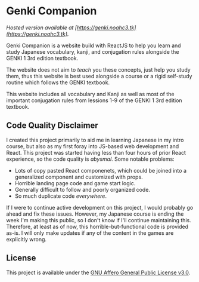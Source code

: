 # Genki Companion

*Hosted version available at [https://genki.noahc3.tk](https://genki.noahc3.tk).*

Genki Companion is a website build with ReactJS to help you learn and study Japanese vocabulary, kanji, and conjugation rules alongside the GENKI 1 3rd edition textbook.

The website does not aim to *teach* you these concepts, just help you study them, thus this website is best used alongside a course or a rigid self-study routine which follows the GENKI textbook.

This website includes all vocabulary and Kanji as well as most of the important conjugation rules from lessions 1-9 of the GENKI 1 3rd edition textbook.

## Code Quality Disclaimer

I created this project primarily to aid me in learning Japanese in my intro course, but also as my first foray into JS-based web development and React. This project was started having less than four hours of prior React experience, so the code quality is *abysmal*. Some notable problems:

- Lots of copy pasted React componenets, which could be joined into a generalized component and customized with props.
- Horrible landing page code and game start logic.
- Generally difficult to follow and poorly organized code.
- So much duplicate code *everywhere*.

If I were to continue active development on this project, I would probably go ahead and fix these issues. However, my Japanese course is ending the week I'm making this public, so I don't know if I'll continue maintaining this. Therefore, at least as of now, this horrible-but-functional code is provided as-is. I will only make updates if any of the content in the games are explicitly wrong.

## License

This project is available under the [GNU Affero General Public License v3.0](https://github.com/noahc3/genki-companion/blob/master/LICENSE).
